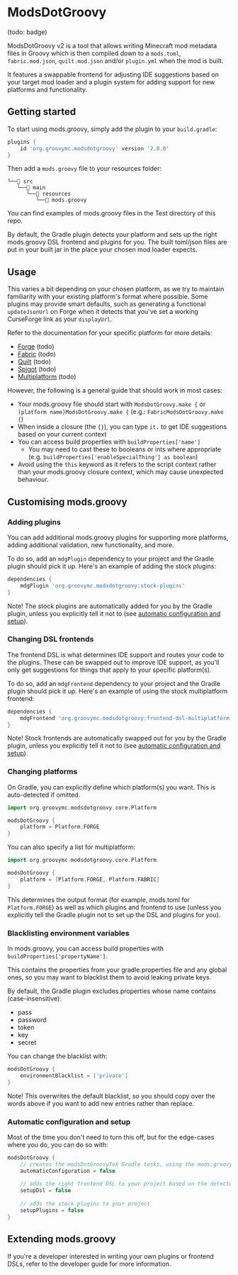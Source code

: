 # ModsDotGroovy
(todo: badge)

ModsDotGroovy v2 is a tool that allows writing Minecraft mod metadata files in Groovy which is then compiled down to
a `mods.toml`, `fabric.mod.json`, `quilt.mod.json` and/or `plugin.yml` when the mod is built.

It features a swappable frontend for adjusting IDE suggestions based on your target mod loader and a plugin system for
adding support for new platforms and functionality.

## Getting started
To start using mods.groovy, simply add the plugin to your `build.gradle`:
```groovy
plugins {
    id 'org.groovymc.modsdotgroovy' version '2.0.0'
}
```

Then add a `mods.groovy` file to your resources folder:
```
└──📂 src
   └──📂 main
      └──📂 resources
         └──📄 mods.groovy
```

You can find examples of mods.groovy files in the Test directory of this repo.

By default, the Gradle plugin detects your platform and sets up the right mods.groovy DSL frontend and plugins for you.
The built toml/json files are put in your built jar in the place your chosen mod loader expects.

## Usage
This varies a bit depending on your chosen platform, as we try to maintain familiarity with your existing platform's
format where possible. Some plugins may provide smart defaults, such as generating a functional `updateJsonUrl` on Forge
when it detects that you've set a working CurseForge link as your `displayUrl`.

Refer to the documentation for your specific platform for more details:
- [Forge]() (todo)
- [Fabric]() (todo)
- [Quilt]() (todo)
- [Spigot]() (todo)
- [Multiplatform]() (todo)

However, the following is a general guide that should work in most cases:
- Your mods.groovy file should start with `ModsDotGroovy.make {` or `(platform name)ModsDotGroovy.make {` (e.g.: `FabricModsDotGroovy.make {`)
- When inside a closure (the `{}`), you can type `it.` to get IDE suggestions based on your current context
- You can access build properties with `buildProperties['name']`
    - You may need to cast these to booleans or ints where appropriate (e.g. `buildProperties['enableSpecialThing'] as boolean`)
- Avoid using the `this` keyword as it refers to the script context rather than your mods.groovy closure context, which may cause unexpected behaviour.

## Customising mods.groovy
### Adding plugins
You can add additional mods.groovy plugins for supporting more platforms, adding additional validation,
new functionality, and more.

To do so, add an `mdgPlugin` dependency to your project and the Gradle plugin should pick it up. Here's an example
of adding the stock plugins:
```groovy
dependencies {
    mdgPlugin 'org.groovymc.modsdotgroovy:stock-plugins'
}
```
Note! The stock plugins are automatically added for you by the Gradle plugin, unless you explicitly tell it not to
(see [automatic configuration and setup](#automatic-configuration-and-setup)).

### Changing DSL frontends
The frontend DSL is what determines IDE support and routes your code to the plugins. These can be swapped out to
improve IDE support, as you'll only get suggestions for things that apply to your specific platform(s).

To do so, add an `mdgFrontend` dependency to your project and the Gradle plugin should pick it up. Here's an example
of using the stock multiplatform frontend:
```groovy
dependencies {
    mdgFrontend 'org.groovymc.modsdotgroovy:frontend-dsl-multiplatform'
}
```
Note! Stock frontends are automatically swapped out for you by the Gradle plugin, unless you explicitly tell it not to
(see [automatic configuration and setup](#automatic-configuration-and-setup)).

### Changing platforms
On Gradle, you can explicitly define which platform(s) you want. This is auto-detected if omitted.
```groovy
import org.groovymc.modsdotgroovy.core.Platform

modsDotGroovy {
    platform = Platform.FORGE
}

```
You can also specify a list for multiplatform:
```groovy
import org.groovymc.modsdotgroovy.core.Platform

modsDotGroovy {
    platform = [Platform.FORGE, Platform.FABRIC]
}
```

This determines the output format (for example, mods.toml for `Platform.FORGE`) as well as which plugins and frontend
to use (unless you explicitly tell the Gradle plugin not to set up the DSL and plugins for you).

### Blacklisting environment variables
In mods.groovy, you can access build properties with `buildProperties['propertyName']`.

This contains the properties from your gradle.properties file and any global ones, so you may want to blacklist them to
avoid leaking private keys.

By default, the Gradle plugin excludes properties whose name contains (case-insensitive):
- pass
- password
- token
- key
- secret

You can change the blacklist with:
```groovy
modsDotGroovy {
    environmentBlacklist = ['private']
}
```
Note! This overwrites the default blacklist, so you should copy over the words above if you want to add new entries
rather than replace.

### Automatic configuration and setup
Most of the time you don't need to turn this off, but for the edge-cases where you do, you can do so with:
```groovy
modsDotGroovy {
    // creates the modsDotGroovyToX Gradle tasks, using the mods.groovy file in your main sourceset as the input
    automaticConfiguration = false
    
    // adds the right frontend DSL to your project based on the detected (or explicitly defined) platform
    setupDsl = false
    
    // adds the stock plugins to your project
    setupPlugins = false
}
```

## Extending mods.groovy
If you're a developer interested in writing your own plugins or frontend DSLs, refer to the developer guide for more
information.

